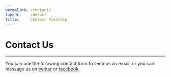 ```yaml
---
permalink: /contact/
layout:    contact
title:     Contact PixelCog
---
```


# Contact Us
------------

You can use the following contact form to send us an email, or you can message us on [twitter](http://twitter.com/pixelcog) or [facebook](http://facebook.com/pixelcog).
